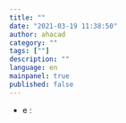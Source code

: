 ```yaml
---
title: ""
date: "2021-03-19 11:38:50"
author: ahacad
category: ""
tags: [""]
description: ""
language: en
mainpanel: true
published: false
---
```


- e :
